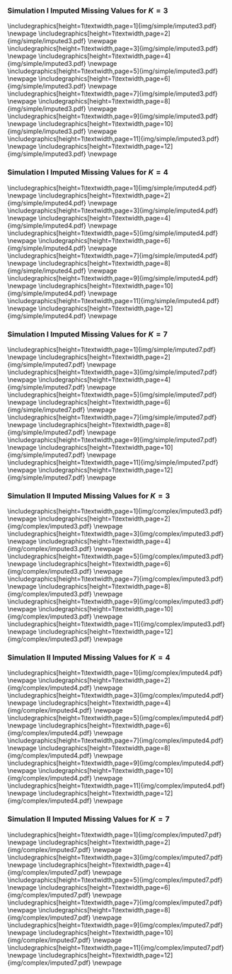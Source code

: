 ### Simulation I Imputed Missing Values for $K=3$
\includegraphics[height=1\textwidth,page=1]{img/simple/imputed3.pdf}   \newpage
\includegraphics[height=1\textwidth,page=2]{img/simple/imputed3.pdf}   \newpage
\includegraphics[height=1\textwidth,page=3]{img/simple/imputed3.pdf}   \newpage
\includegraphics[height=1\textwidth,page=4]{img/simple/imputed3.pdf}   \newpage
\includegraphics[height=1\textwidth,page=5]{img/simple/imputed3.pdf}   \newpage
\includegraphics[height=1\textwidth,page=6]{img/simple/imputed3.pdf}   \newpage
\includegraphics[height=1\textwidth,page=7]{img/simple/imputed3.pdf}   \newpage
\includegraphics[height=1\textwidth,page=8]{img/simple/imputed3.pdf}   \newpage
\includegraphics[height=1\textwidth,page=9]{img/simple/imputed3.pdf}   \newpage
\includegraphics[height=1\textwidth,page=10]{img/simple/imputed3.pdf}  \newpage
\includegraphics[height=1\textwidth,page=11]{img/simple/imputed3.pdf}  \newpage
\includegraphics[height=1\textwidth,page=12]{img/simple/imputed3.pdf}  \newpage

### Simulation I Imputed Missing Values for $K=4$
\includegraphics[height=1\textwidth,page=1]{img/simple/imputed4.pdf}   \newpage
\includegraphics[height=1\textwidth,page=2]{img/simple/imputed4.pdf}   \newpage
\includegraphics[height=1\textwidth,page=3]{img/simple/imputed4.pdf}   \newpage
\includegraphics[height=1\textwidth,page=4]{img/simple/imputed4.pdf}   \newpage
\includegraphics[height=1\textwidth,page=5]{img/simple/imputed4.pdf}   \newpage
\includegraphics[height=1\textwidth,page=6]{img/simple/imputed4.pdf}   \newpage
\includegraphics[height=1\textwidth,page=7]{img/simple/imputed4.pdf}   \newpage
\includegraphics[height=1\textwidth,page=8]{img/simple/imputed4.pdf}   \newpage
\includegraphics[height=1\textwidth,page=9]{img/simple/imputed4.pdf}   \newpage
\includegraphics[height=1\textwidth,page=10]{img/simple/imputed4.pdf}  \newpage
\includegraphics[height=1\textwidth,page=11]{img/simple/imputed4.pdf}  \newpage
\includegraphics[height=1\textwidth,page=12]{img/simple/imputed4.pdf}  \newpage

### Simulation I Imputed Missing Values for $K=7$
\includegraphics[height=1\textwidth,page=1]{img/simple/imputed7.pdf}   \newpage
\includegraphics[height=1\textwidth,page=2]{img/simple/imputed7.pdf}   \newpage
\includegraphics[height=1\textwidth,page=3]{img/simple/imputed7.pdf}   \newpage
\includegraphics[height=1\textwidth,page=4]{img/simple/imputed7.pdf}   \newpage
\includegraphics[height=1\textwidth,page=5]{img/simple/imputed7.pdf}   \newpage
\includegraphics[height=1\textwidth,page=6]{img/simple/imputed7.pdf}   \newpage
\includegraphics[height=1\textwidth,page=7]{img/simple/imputed7.pdf}   \newpage
\includegraphics[height=1\textwidth,page=8]{img/simple/imputed7.pdf}   \newpage
\includegraphics[height=1\textwidth,page=9]{img/simple/imputed7.pdf}   \newpage
\includegraphics[height=1\textwidth,page=10]{img/simple/imputed7.pdf}  \newpage
\includegraphics[height=1\textwidth,page=11]{img/simple/imputed7.pdf}  \newpage
\includegraphics[height=1\textwidth,page=12]{img/simple/imputed7.pdf}  \newpage

### Simulation II Imputed Missing Values for $K=3$
\includegraphics[height=1\textwidth,page=1]{img/complex/imputed3.pdf}   \newpage
\includegraphics[height=1\textwidth,page=2]{img/complex/imputed3.pdf}   \newpage
\includegraphics[height=1\textwidth,page=3]{img/complex/imputed3.pdf}   \newpage
\includegraphics[height=1\textwidth,page=4]{img/complex/imputed3.pdf}   \newpage
\includegraphics[height=1\textwidth,page=5]{img/complex/imputed3.pdf}   \newpage
\includegraphics[height=1\textwidth,page=6]{img/complex/imputed3.pdf}   \newpage
\includegraphics[height=1\textwidth,page=7]{img/complex/imputed3.pdf}   \newpage
\includegraphics[height=1\textwidth,page=8]{img/complex/imputed3.pdf}   \newpage
\includegraphics[height=1\textwidth,page=9]{img/complex/imputed3.pdf}   \newpage
\includegraphics[height=1\textwidth,page=10]{img/complex/imputed3.pdf}  \newpage
\includegraphics[height=1\textwidth,page=11]{img/complex/imputed3.pdf}  \newpage
\includegraphics[height=1\textwidth,page=12]{img/complex/imputed3.pdf}  \newpage

### Simulation II Imputed Missing Values for $K=4$
\includegraphics[height=1\textwidth,page=1]{img/complex/imputed4.pdf}   \newpage
\includegraphics[height=1\textwidth,page=2]{img/complex/imputed4.pdf}   \newpage
\includegraphics[height=1\textwidth,page=3]{img/complex/imputed4.pdf}   \newpage
\includegraphics[height=1\textwidth,page=4]{img/complex/imputed4.pdf}   \newpage
\includegraphics[height=1\textwidth,page=5]{img/complex/imputed4.pdf}   \newpage
\includegraphics[height=1\textwidth,page=6]{img/complex/imputed4.pdf}   \newpage
\includegraphics[height=1\textwidth,page=7]{img/complex/imputed4.pdf}   \newpage
\includegraphics[height=1\textwidth,page=8]{img/complex/imputed4.pdf}   \newpage
\includegraphics[height=1\textwidth,page=9]{img/complex/imputed4.pdf}   \newpage
\includegraphics[height=1\textwidth,page=10]{img/complex/imputed4.pdf}  \newpage
\includegraphics[height=1\textwidth,page=11]{img/complex/imputed4.pdf}  \newpage
\includegraphics[height=1\textwidth,page=12]{img/complex/imputed4.pdf}  \newpage

### Simulation II Imputed Missing Values for $K=7$
\includegraphics[height=1\textwidth,page=1]{img/complex/imputed7.pdf}   \newpage
\includegraphics[height=1\textwidth,page=2]{img/complex/imputed7.pdf}   \newpage
\includegraphics[height=1\textwidth,page=3]{img/complex/imputed7.pdf}   \newpage
\includegraphics[height=1\textwidth,page=4]{img/complex/imputed7.pdf}   \newpage
\includegraphics[height=1\textwidth,page=5]{img/complex/imputed7.pdf}   \newpage
\includegraphics[height=1\textwidth,page=6]{img/complex/imputed7.pdf}   \newpage
\includegraphics[height=1\textwidth,page=7]{img/complex/imputed7.pdf}   \newpage
\includegraphics[height=1\textwidth,page=8]{img/complex/imputed7.pdf}   \newpage
\includegraphics[height=1\textwidth,page=9]{img/complex/imputed7.pdf}   \newpage
\includegraphics[height=1\textwidth,page=10]{img/complex/imputed7.pdf}  \newpage
\includegraphics[height=1\textwidth,page=11]{img/complex/imputed7.pdf}  \newpage
\includegraphics[height=1\textwidth,page=12]{img/complex/imputed7.pdf}  \newpage


